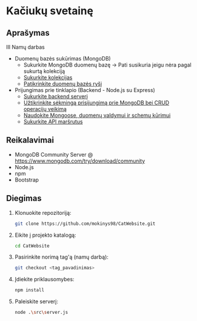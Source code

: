 # Kačiukų svetainę

## Aprašymas

III Namų darbas

- Duomenų bazės sukūrimas (MongoDB)
  - Sukurkite MongoDB duomenų bazę -> Pati susikuria jeigu nėra pagal sukurtą kolekciją
  - [Sukurkite kolekcijas](https://github.com/mokinys98/CatWebsite/blob/nd3/src/server.js#L11-L20) 
  - [Patikrinkite duomenų bazės ryšį](https://github.com/mokinys98/CatWebsite/blob/nd3/src/server.js#L58-L63) 
- Prijungimas prie tinklapio (Backend - Node.js su Express)
  - [Sukurkite backend serverį](https://github.com/mokinys98/CatWebsite/blob/nd3/src/server.js#L2-L6) 
  - [Užtikrinkite sėkmingą prisijungimą prie MongoDB bei CRUD operacijų veikimą](https://github.com/mokinys98/CatWebsite/blob/nd3/src/server.js#77-L108) 
  - [Naudokite Mongoose, duomenų valdymui ir schemų kūrimui](https://github.com/mokinys98/CatWebsite/blob/nd3/src/server.js#1-L21) 
  - [Sukurkite API maršrutus](https://github.com/mokinys98/CatWebsite/blob/nd3/src/server.js#27-L41) 
  
## Reikalavimai

- MongoDB Community Server @ https://www.mongodb.com/try/download/community
- Node.js
- npm
- Bootstrap

## Diegimas

1. Klonuokite repozitoriją:
   
   ````bash
   git clone https://github.com/mokinys98/CatWebsite.git
   ````

2. Eikite į projekto katalogą:
   
   ````bash
   cd CatWebsite
   ````

3. Pasirinkite norimą tag'ą (namų darbą):
   
   ````bash
   git checkout <tag_pavadinimas>
   ````

4. Įdiekite priklausomybes:
   
   ````bash
   npm install
   ````

5. Paleiskite serverį:
   
   ````bash
   node .\src\server.js
   ````
